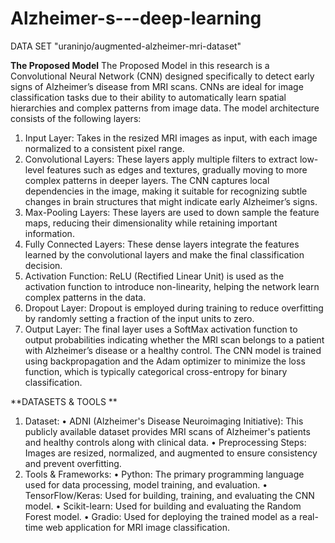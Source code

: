 # Alzheimer-s---deep-learning
DATA SET "uraninjo/augmented-alzheimer-mri-dataset"

**The Proposed Model**
The Proposed Model in this research is a Convolutional Neural Network (CNN) designed 
specifically to detect early signs of Alzheimer’s disease from MRI scans. CNNs are ideal for image 
classification tasks due to their ability to automatically learn spatial hierarchies and complex 
patterns from image data. The model architecture consists of the following layers: 
1. Input Layer: Takes in the resized MRI images as input, with each image normalized to a 
consistent pixel range. 
2. Convolutional Layers: These layers apply multiple filters to extract low-level features such 
as edges and textures, gradually moving to more complex patterns in deeper layers. The 
CNN captures local dependencies in the image, making it suitable for recognizing subtle 
changes in brain structures that might indicate early Alzheimer’s signs. 
3. Max-Pooling Layers: These layers are used to down sample the feature maps, reducing 
their dimensionality while retaining important information. 
4. Fully Connected Layers: These dense layers integrate the features learned by the 
convolutional layers and make the final classification decision. 
5. Activation Function: ReLU (Rectified Linear Unit) is used as the activation function to 
introduce non-linearity, helping the network learn complex patterns in the data. 
6. Dropout Layer: Dropout is employed during training to reduce overfitting by randomly 
setting a fraction of the input units to zero. 
7. Output Layer: The final layer uses a SoftMax activation function to output probabilities 
indicating whether the MRI scan belongs to a patient with Alzheimer’s disease or a healthy 
control. 
The CNN model is trained using backpropagation and the Adam optimizer to minimize the loss 
function, which is typically categorical cross-entropy for binary classification. 




**DATASETS & TOOLS **
1. Dataset: 
• ADNI (Alzheimer's Disease Neuroimaging Initiative): This publicly available 
dataset provides MRI scans of Alzheimer's patients and healthy controls along with 
clinical data. 
• Preprocessing Steps: Images are resized, normalized, and augmented to ensure 
consistency and prevent overfitting. 
2. Tools & Frameworks: 
• Python: The primary programming language used for data processing, model 
training, and evaluation. 
• TensorFlow/Keras: Used for building, training, and evaluating the CNN model. 
• Scikit-learn: Used for building and evaluating the Random Forest model. 
• Gradio: Used for deploying the trained model as a real-time web application for 
MRI image classification. 
